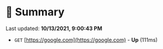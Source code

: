 # 📖 Summary
Last updated: **10/13/2021, 9:00:43 PM**

- `GET` [https://google.com](https://google.com) - **Up** (111ms)
